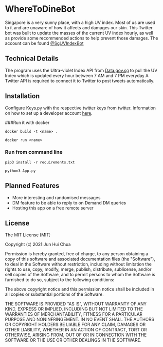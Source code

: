 # WhereToDineBot
Singapore is a very sunny place, with a high UV index. Most of us are used to it and are unaware of how it affects and damages our skin. This Twitter bot was built to update the masses of the current UV index hourly, as well as provide some recommended actions to help prevent those damages.
The account can be found [@SgUVIndexBot](https://twitter.com/SgUVIndexBot)

## Technical Details
The program uses the Ultra-violet Index API from [Data.gov.sg](https://data.gov.sg/dataset/ultraviolet-index-uvi) to pull the UV Index which is updated every hour between 7 AM and 7 PM everyday
A Twitter API is required to connect it to Twitter to post tweets automatically.

## Installation
Configure Keys.py with the respective twitter keys from twitter. Information on how to set up a developer account [here](https://developer.twitter.com/en).

###Run it with docker
```
docker build -t <name> .
```
```
docker run <name>
```
### Run from command line
```shell script
pip3 install -r requirements.txt

python3 App.py
```
## Planned Features
- More interesting and randomised messages
- DM feature to be able to reply to on Demand DM queries
- Hosting this app on a free remote server

## License
The MIT License (MIT)

Copyright (c) 2021 Jun Hui Chua

Permission is hereby granted, free of charge, to any person obtaining a copy of this software and associated documentation files (the "Software"), to deal in the Software without restriction, including without limitation the rights to use, copy, modify, merge, publish, distribute, sublicense, and/or sell copies of the Software, and to permit persons to whom the Software is furnished to do so, subject to the following conditions:

The above copyright notice and this permission notice shall be included in all copies or substantial portions of the Software.

THE SOFTWARE IS PROVIDED "AS IS", WITHOUT WARRANTY OF ANY KIND, EXPRESS OR IMPLIED, INCLUDING BUT NOT LIMITED TO THE WARRANTIES OF MERCHANTABILITY, FITNESS FOR A PARTICULAR PURPOSE AND NONINFRINGEMENT. IN NO EVENT SHALL THE AUTHORS OR COPYRIGHT HOLDERS BE LIABLE FOR ANY CLAIM, DAMAGES OR OTHER LIABILITY, WHETHER IN AN ACTION OF CONTRACT, TORT OR OTHERWISE, ARISING FROM, OUT OF OR IN CONNECTION WITH THE SOFTWARE OR THE USE OR OTHER DEALINGS IN THE SOFTWARE.